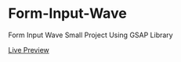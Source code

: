# Form-Input-Wave
<p>Form Input Wave Small Project Using GSAP Library</p>
<a href="https://elhoussnimed.github.io/Form-Input-Wave/">Live Preview</a>
